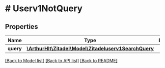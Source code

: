 # # Userv1NotQuery

## Properties

Name | Type | Description | Notes
------------ | ------------- | ------------- | -------------
**query** | [**\ArthurHlt\Zitadel\Model\Zitadeluserv1SearchQuery**](Zitadeluserv1SearchQuery.md) |  | [optional]

[[Back to Model list]](../../README.md#models) [[Back to API list]](../../README.md#endpoints) [[Back to README]](../../README.md)

